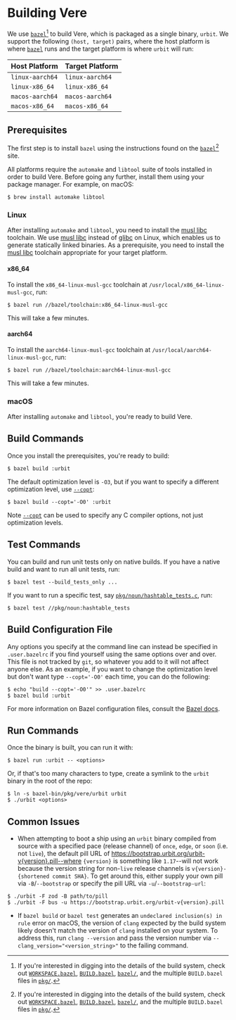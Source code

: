 # Building Vere

We use [`bazel`][bazel][^1] to build Vere, which is packaged as a single binary,
`urbit`. We support the following `(host, target)` pairs, where the host platform
is where [`bazel`][bazel] runs and the target platform is where `urbit` will
run:

| Host Platform  | Target Platform |
|----------------|-----------------|
| `linux-aarch64`| `linux-aarch64` |
| `linux-x86_64` | `linux-x86_64`  |
| `macos-aarch64`| `macos-aarch64` |
| `macos-x86_64` | `macos-x86_64`  |

## Prerequisites

The first step is to install `bazel` using the instructions found on the [`bazel`][bazel-install][^1] site.

All platforms require the `automake` and `libtool` suite of tools installed in
order to build Vere. Before going any further, install them using your package
manager. For example, on macOS:

```console
$ brew install automake libtool
```

### Linux

After installing `automake` and `libtool`, you need to install the [musl libc] toolchain.  We use [musl libc][musl libc] instead of [glibc][glibc] on Linux, which enables us to generate statically linked binaries. As a prerequisite, you need to install the [musl libc][musl libc] toolchain appropriate for your target platform.

#### x86_64

To install the `x86_64-linux-musl-gcc` toolchain at
`/usr/local/x86_64-linux-musl-gcc`, run:
```console
$ bazel run //bazel/toolchain:x86_64-linux-musl-gcc
```

This will take a few minutes.

#### aarch64

To install the `aarch64-linux-musl-gcc` toolchain at
`/usr/local/aarch64-linux-musl-gcc`, run:
```console
$ bazel run //bazel/toolchain:aarch64-linux-musl-gcc
```

This will take a few minutes.

### macOS

After installing `automake` and `libtool`, you're ready to build Vere.

## Build Commands

Once you install the prerequisites, you're ready to build:
```console
$ bazel build :urbit
```

The default optimization level is `-O3`, but if you want to specify a different
optimization level, use [`--copt`][copt]:
```console
$ bazel build --copt='-O0' :urbit
```

Note [`--copt`][copt] can be used to specify any C compiler options, not just
optimization levels.

## Test Commands

You can build and run unit tests only on native builds. If you have a native
build and want to run all unit tests, run:
```console
$ bazel test --build_tests_only ...
```

If you want to run a specific test, say
[`pkg/noun/hashtable_tests.c`](pkg/noun/hashtable_tests.c), run:
```console
$ bazel test //pkg/noun:hashtable_tests
```

## Build Configuration File

Any options you specify at the command line can instead be specified in
`.user.bazelrc` if you find yourself using the same options over and over. This
file is not tracked by `git`, so whatever you add to it will not affect anyone
else. As an example, if you want to change the optimization level but don't want
type `--copt='-O0'` each time, you can do the following:
```console
$ echo "build --copt='-O0'" >> .user.bazelrc
$ bazel build :urbit
```

For more information on Bazel configuration files, consult the
[Bazel docs][bazel-config].

## Run Commands

Once the binary is built, you can run it with:

```console
$ bazel run :urbit -- <options>
```

Or, if that's too many characters to type, create a symlink to the `urbit`
binary in the root of the repo:

```console
$ ln -s bazel-bin/pkg/vere/urbit urbit
$ ./urbit <options>
```

## Common Issues

- When attempting to boot a ship using an `urbit` binary compiled from source
  with a specified pace (release channel) of `once`, `edge`, or `soon` (i.e. not
  `live`), the default pill URL of
  https://bootstrap.urbit.org/urbit-v{version}.pill--where `{version}` is
  something like `1.17`--will not work because the version string for non-`live`
  release channels is `v{version}-{shortened commit SHA}`. To get around this,
  either supply your own pill via `-B`/`--bootstrap` or specify the pill URL via
  `-u`/`--bootstrap-url`:
```console
$ ./urbit -F zod -B path/to/pill
$ ./urbit -F bus -u https://bootstrap.urbit.org/urbit-v{version}.pill
```

- If `bazel build` or `bazel test` generates an `undeclared inclusion(s) in rule`
error on macOS, the version of `clang` expected by the build system likely
doesn't match the version of `clang` installed on your system. To address this,
run `clang --version` and pass the version number via
`--clang_version="<version_string>"` to the failing command.

[^1]: If you're interested in digging into the details of the build system,
      check out [`WORKSPACE.bazel`](WORKSPACE.bazel),
      [`BUILD.bazel`](BUILD.bazel), [`bazel/`](bazel), and the multiple
      `BUILD.bazel` files in [`pkg/`](pkg).

[bazel]: https://bazel.build
[bazel-config]: https://bazel.build/run/bazelrc
[bazel-install]: https://bazel.build/install
[copt]: https://bazel.build/docs/user-manual#copt
[glibc]: https://www.gnu.org/software/libc
[musl libc]: https://musl.libc.org
